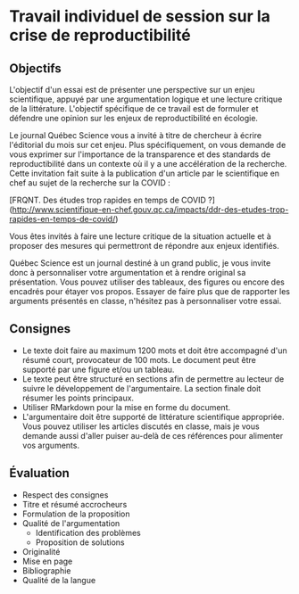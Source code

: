 # Travail individuel de session sur la crise de reproductibilité

## Objectifs
 
L'objectif d'un essai est de présenter une perspective sur un enjeu scientifique, appuyé par une argumentation logique et une lecture critique de la littérature. L'objectif spécifique de ce travail est de formuler et défendre une opinion sur les enjeux de reproductibilité en écologie. 

Le journal Québec Science vous a invité à titre de chercheur à écrire l'éditorial du mois sur cet enjeu. Plus spécifiquement, on vous demande de vous exprimer sur l'importance de la transparence et des standards de reproductibilité dans un contexte où il y a une accélération de la recherche.  Cette invitation fait suite à la publication d'un article par le scientifique en chef au sujet de la recherche sur la COVID :

[FRQNT. Des études trop rapides en temps de COVID ?] (http://www.scientifique-en-chef.gouv.qc.ca/impacts/ddr-des-etudes-trop-rapides-en-temps-de-covid/)

Vous êtes invités à faire une lecture critique de la situation actuelle et à proposer des mesures qui permettront de répondre aux enjeux identifiés.

Québec Science est un journal destiné à un grand public, je vous invite donc à personnaliser votre argumentation et à rendre original sa présentation. Vous pouvez utiliser des tableaux, des figures ou encore des encadrés pour étayer vos propos. Essayer de faire plus que de rapporter les arguments présentés en classe, n'hésitez pas à personnaliser votre essai. 

## Consignes

- Le texte doit faire au maximum 1200 mots et doit être accompagné d'un résumé court, provocateur de 100 mots. Le document peut être supporté par une figure et/ou un tableau.
- Le texte peut être structuré en sections afin de permettre au lecteur de suivre le développement de l'argumentaire. La section finale doit résumer les points principaux.
- Utiliser RMarkdown pour la mise en forme du document.
- L'argumentaire doit être supporté de littérature scientifique appropriée. Vous pouvez utiliser les articles discutés en classe, mais je vous demande aussi d'aller puiser au-delà de ces références pour alimenter vos arguments. 

## Évaluation

- Respect des consignes
- Titre et résumé accrocheurs
- Formulation de la proposition 
- Qualité de l'argumentation 
    + Identification des problèmes
    + Proposition de solutions
- Originalité 
- Mise en page
- Bibliographie
- Qualité de la langue